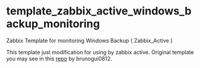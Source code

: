 # template_zabbix_active_windows_backup_monitoring
Zabbix Template for monitoring Windows Backup ( Zabbix_Active )


This template just modification for using by zabbix active. Original template you may see in this <a href="https://github.com/brunogui0812/zabbix-windows-server-backup" target="_blank">repo</a>  by brunogui0812.
